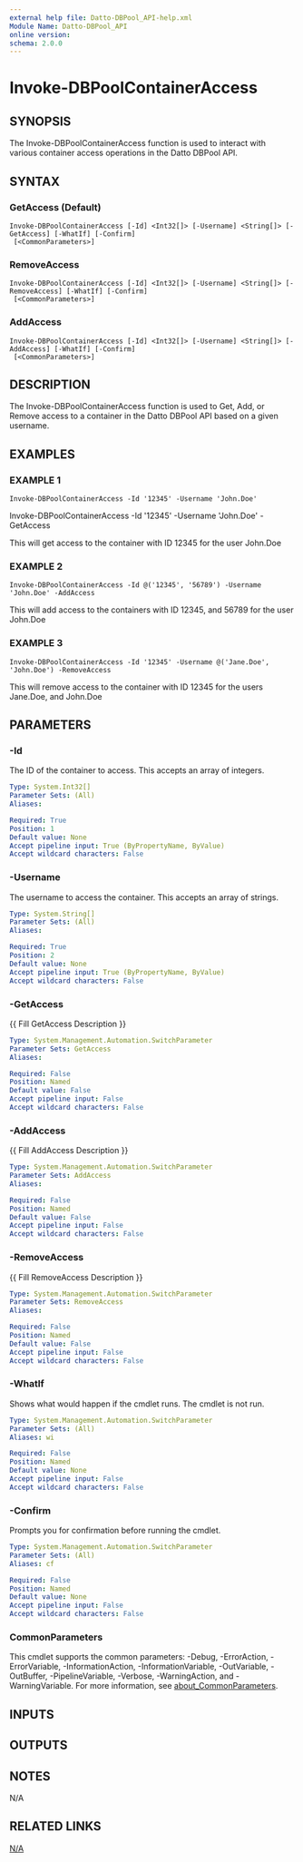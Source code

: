 ```yaml
---
external help file: Datto-DBPool_API-help.xml
Module Name: Datto-DBPool_API
online version:
schema: 2.0.0
---
```


# Invoke-DBPoolContainerAccess

## SYNOPSIS
The Invoke-DBPoolContainerAccess function is used to interact with various container access operations in the Datto DBPool API.

## SYNTAX

### GetAccess (Default)
```
Invoke-DBPoolContainerAccess [-Id] <Int32[]> [-Username] <String[]> [-GetAccess] [-WhatIf] [-Confirm]
 [<CommonParameters>]
```

### RemoveAccess
```
Invoke-DBPoolContainerAccess [-Id] <Int32[]> [-Username] <String[]> [-RemoveAccess] [-WhatIf] [-Confirm]
 [<CommonParameters>]
```

### AddAccess
```
Invoke-DBPoolContainerAccess [-Id] <Int32[]> [-Username] <String[]> [-AddAccess] [-WhatIf] [-Confirm]
 [<CommonParameters>]
```

## DESCRIPTION
The Invoke-DBPoolContainerAccess function is used to Get, Add, or Remove access to a container in the Datto DBPool API based on a given username.

## EXAMPLES

### EXAMPLE 1
```
Invoke-DBPoolContainerAccess -Id '12345' -Username 'John.Doe'
```

Invoke-DBPoolContainerAccess -Id '12345' -Username 'John.Doe' -GetAccess

This will get access to the container with ID 12345 for the user John.Doe

### EXAMPLE 2
```
Invoke-DBPoolContainerAccess -Id @('12345', '56789') -Username 'John.Doe' -AddAccess
```

This will add access to the containers with ID 12345, and 56789 for the user John.Doe

### EXAMPLE 3
```
Invoke-DBPoolContainerAccess -Id '12345' -Username @('Jane.Doe', 'John.Doe') -RemoveAccess
```

This will remove access to the container with ID 12345 for the users Jane.Doe, and John.Doe

## PARAMETERS

### -Id
The ID of the container to access.
This accepts an array of integers.

```yaml
Type: System.Int32[]
Parameter Sets: (All)
Aliases:

Required: True
Position: 1
Default value: None
Accept pipeline input: True (ByPropertyName, ByValue)
Accept wildcard characters: False
```

### -Username
The username to access the container.
This accepts an array of strings.

```yaml
Type: System.String[]
Parameter Sets: (All)
Aliases:

Required: True
Position: 2
Default value: None
Accept pipeline input: True (ByPropertyName, ByValue)
Accept wildcard characters: False
```

### -GetAccess
{{ Fill GetAccess Description }}

```yaml
Type: System.Management.Automation.SwitchParameter
Parameter Sets: GetAccess
Aliases:

Required: False
Position: Named
Default value: False
Accept pipeline input: False
Accept wildcard characters: False
```

### -AddAccess
{{ Fill AddAccess Description }}

```yaml
Type: System.Management.Automation.SwitchParameter
Parameter Sets: AddAccess
Aliases:

Required: False
Position: Named
Default value: False
Accept pipeline input: False
Accept wildcard characters: False
```

### -RemoveAccess
{{ Fill RemoveAccess Description }}

```yaml
Type: System.Management.Automation.SwitchParameter
Parameter Sets: RemoveAccess
Aliases:

Required: False
Position: Named
Default value: False
Accept pipeline input: False
Accept wildcard characters: False
```

### -WhatIf
Shows what would happen if the cmdlet runs.
The cmdlet is not run.

```yaml
Type: System.Management.Automation.SwitchParameter
Parameter Sets: (All)
Aliases: wi

Required: False
Position: Named
Default value: None
Accept pipeline input: False
Accept wildcard characters: False
```

### -Confirm
Prompts you for confirmation before running the cmdlet.

```yaml
Type: System.Management.Automation.SwitchParameter
Parameter Sets: (All)
Aliases: cf

Required: False
Position: Named
Default value: None
Accept pipeline input: False
Accept wildcard characters: False
```

### CommonParameters
This cmdlet supports the common parameters: -Debug, -ErrorAction, -ErrorVariable, -InformationAction, -InformationVariable, -OutVariable, -OutBuffer, -PipelineVariable, -Verbose, -WarningAction, and -WarningVariable. For more information, see [about_CommonParameters](http://go.microsoft.com/fwlink/?LinkID=113216).

## INPUTS

## OUTPUTS

## NOTES
N/A

## RELATED LINKS

[N/A]()

